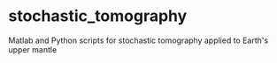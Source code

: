 # stochastic_tomography
Matlab and Python scripts for stochastic tomography applied to Earth's upper mantle
